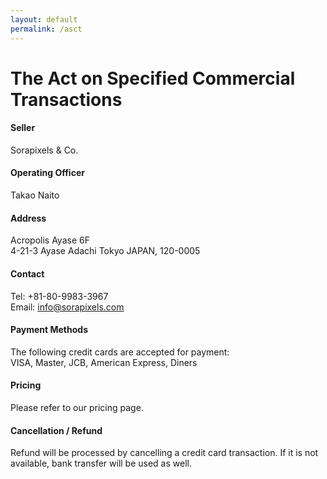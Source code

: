 ```yaml
---
layout: default
permalink: /asct
---
```



The Act on Specified Commercial Transactions
=====

#### Seller
Sorapixels & Co.

#### Operating Officer
Takao Naito

#### Address
Acropolis Ayase 6F<br>
4-21-3 Ayase Adachi Tokyo JAPAN, 120-0005<br>

#### Contact
Tel: +81-80-9983-3967<br>
Email: <info@sorapixels.com>

#### Payment Methods
The following credit cards are accepted for payment:<br>
VISA, Master, JCB, American Express, Diners

#### Pricing
Please refer to our pricing page.

#### Cancellation / Refund
Refund will be processed by cancelling a credit card transaction.
If it is not available, bank transfer will be used as well.
